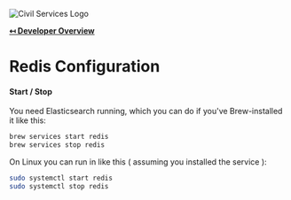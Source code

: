![Civil Services Logo](https://cdn.civil.services/common/github-logo.png "Civil Services Logo")

**[↤ Developer Overview](../README.md)**

Redis Configuration
===

#### Start / Stop

You need Elasticsearch running, which you can do if you've Brew-installed it like this:

```bash
brew services start redis
brew services stop redis
```

On Linux you can run in like this ( assuming you installed the service ):

```bash
sudo systemctl start redis
sudo systemctl stop redis
```
